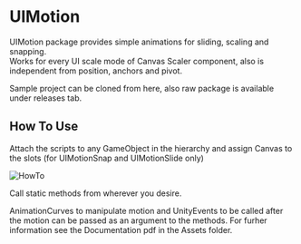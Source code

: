 # UIMotion
UIMotion package provides simple animations for sliding, scaling and snapping.\
Works for every UI scale mode of Canvas Scaler component, also is independent from position, anchors and pivot.

Sample project can be cloned from here, also raw package is available under releases tab.

## How To Use
Attach the scripts to any GameObject in the hierarchy and assign Canvas to the slots (for UIMotionSnap and UIMotionSlide only)

![HowTo](https://user-images.githubusercontent.com/32217921/62420858-fe109400-b6a1-11e9-9dfe-3adc41b74bdd.png)

Call static methods from wherever you desire.

AnimationCurves to manipulate motion and UnityEvents to be called after the motion can be passed as an argument to the methods.
For furher information see the Documentation pdf in the Assets folder.
